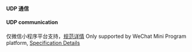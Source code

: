 #### UDP 通信
#### UDP communication

仅微信小程序平台支持，[规范详情](https://developers.weixin.qq.com/miniprogram/dev/api/network/udp/wx.createUDPSocket.html)
Only supported by WeChat Mini Program platform, [Specification Details](https://developers.weixin.qq.com/miniprogram/dev/api/network/udp/wx.createUDPSocket.html)
